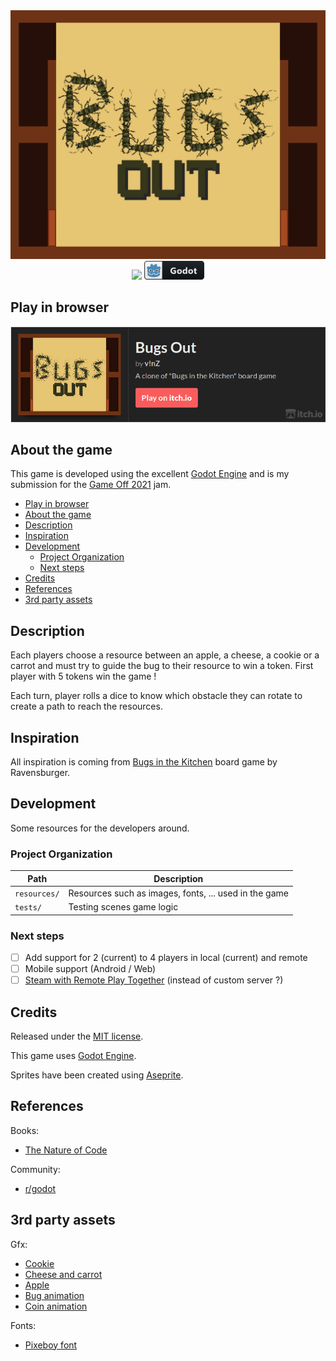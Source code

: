 <div align="center">
<img src="https://raw.githubusercontent.com/bigbrozer/BugsOut-GameOff2021/main/.readme/cover.png" />
<img src="https://img.shields.io/github/license/bigbrozer/BugsOut-GameOff2021?style=for-the-badge" /> <img src="https://raw.githubusercontent.com/bigbrozer/BugsOut-GameOff2021/main/.readme/godot_badge.png" />
</div>

## Play in browser

<div align="center">
<a href="https://bigbrozer.itch.io/bugs-out" target="_blank"><img src="https://raw.githubusercontent.com/bigbrozer/BugsOut-GameOff2021/main/.readme/itch_widget.png" /></a>
</div>

## About the game

This game is developed using the excellent [Godot Engine](https://godotengine.org/) and is my submission for the [Game Off 2021](https://itch.io/jam/game-off-2021) jam.

* [Play in browser](#play-in-browser)
* [About the game](#about-the-game)
* [Description](#description)
* [Inspiration](#inspiration)
* [Development](#development)
  * [Project Organization](#project-organization)
  * [Next steps](#next-steps)
* [Credits](#credits)
* [References](#references)
* [3rd party assets](#3rd-party-assets)

## Description

Each players choose a resource between an apple, a cheese, a cookie or a carrot and must try to guide the bug to their resource to win a token. First player with 5 tokens win the game !

Each turn, player rolls a dice to know which obstacle they can rotate to create a path to reach the resources.

## Inspiration

All inspiration is coming from [Bugs in the Kitchen](https://boardgamegeek.com/boardgame/137909/bugs-kitchen) board game by Ravensburger.

## Development

Some resources for the developers around.

### Project Organization

| Path         | Description                                           |
| ------------ | ----------------------------------------------------- |
| `resources/` | Resources such as images, fonts, ... used in the game |
| `tests/`     | Testing scenes game logic                             |

### Next steps

* [ ] Add support for 2 (current) to 4 players in local (current) and remote
* [ ] Mobile support (Android / Web)
* [ ] [Steam with Remote Play Together](https://github.com/Gramps/GodotSteam) (instead of custom server ?)

## Credits

Released under the [MIT license](LICENSE.txt).

This game uses [Godot Engine](https://godotengine.org/).

Sprites have been created using [Aseprite](https://www.aseprite.org/).

## References

Books:

* [The Nature of Code](https://natureofcode.com/)

Community:

* [r/godot](https://www.reddit.com/r/godot/)

## 3rd party assets

Gfx:

* [Cookie](https://opengameart.org/content/pixel-cookie)
* [Cheese and carrot](https://opengameart.org/content/cartoon-food)
* [Apple](https://opengameart.org/content/apple-2)
* [Bug animation](https://opengameart.org/content/earwig-top-down)
* [Coin animation](https://opengameart.org/content/coin-animation)

Fonts:

* [Pixeboy font](https://www.fontspace.com/pixeboy-font-f43730)
